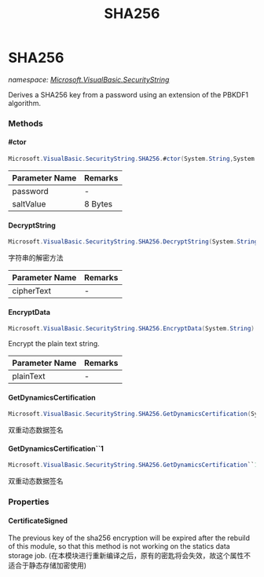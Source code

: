 ﻿---
title: SHA256
---

# SHA256
_namespace: [Microsoft.VisualBasic.SecurityString](N-Microsoft.VisualBasic.SecurityString.html)_

Derives a SHA256 key from a password using an extension of the PBKDF1 algorithm.

### Methods

#### #ctor
```csharp
Microsoft.VisualBasic.SecurityString.SHA256.#ctor(System.String,System.String)
```


|Parameter Name|Remarks|
|--------------|-------|
|password|-|
|saltValue|8 Bytes|


#### DecryptString
```csharp
Microsoft.VisualBasic.SecurityString.SHA256.DecryptString(System.String)
```
字符串的解密方法

|Parameter Name|Remarks|
|--------------|-------|
|cipherText|-|


#### EncryptData
```csharp
Microsoft.VisualBasic.SecurityString.SHA256.EncryptData(System.String)
```
Encrypt the plain text string.

|Parameter Name|Remarks|
|--------------|-------|
|plainText|-|


#### GetDynamicsCertification
```csharp
Microsoft.VisualBasic.SecurityString.SHA256.GetDynamicsCertification(System.Type)
```
双重动态数据签名

#### GetDynamicsCertification``1
```csharp
Microsoft.VisualBasic.SecurityString.SHA256.GetDynamicsCertification``1
```
双重动态数据签名



### Properties

#### CertificateSigned
The previous key of the sha256 encryption will be expired after the rebuild of this module,
 so that this method is not working on the statics data storage job.
 (在本模块进行重新编译之后，原有的密匙将会失效，故这个属性不适合于静态存储加密使用)


